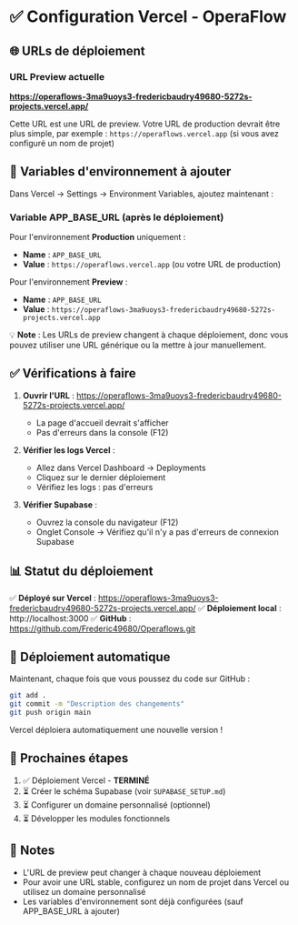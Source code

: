 # ✅ Configuration Vercel - OperaFlow

## 🌐 URLs de déploiement

### URL Preview actuelle
**https://operaflows-3ma9uoys3-fredericbaudry49680-5272s-projects.vercel.app/**

Cette URL est une URL de preview. Votre URL de production devrait être plus simple, par exemple :
`https://operaflows.vercel.app` (si vous avez configuré un nom de projet)

## 🔐 Variables d'environnement à ajouter

Dans Vercel → Settings → Environment Variables, ajoutez maintenant :

### Variable APP_BASE_URL (après le déploiement)

Pour l'environnement **Production** uniquement :
- **Name** : `APP_BASE_URL`
- **Value** : `https://operaflows.vercel.app` (ou votre URL de production)

Pour l'environnement **Preview** :
- **Name** : `APP_BASE_URL`
- **Value** : `https://operaflows-3ma9uoys3-fredericbaudry49680-5272s-projects.vercel.app`

💡 **Note** : Les URLs de preview changent à chaque déploiement, donc vous pouvez utiliser une URL générique ou la mettre à jour manuellement.

## ✅ Vérifications à faire

1. **Ouvrir l'URL** : https://operaflows-3ma9uoys3-fredericbaudry49680-5272s-projects.vercel.app/
   - La page d'accueil devrait s'afficher
   - Pas d'erreurs dans la console (F12)

2. **Vérifier les logs Vercel** :
   - Allez dans Vercel Dashboard → Deployments
   - Cliquez sur le dernier déploiement
   - Vérifiez les logs : pas d'erreurs

3. **Vérifier Supabase** :
   - Ouvrez la console du navigateur (F12)
   - Onglet Console → Vérifiez qu'il n'y a pas d'erreurs de connexion Supabase

## 📊 Statut du déploiement

✅ **Déployé sur Vercel** : https://operaflows-3ma9uoys3-fredericbaudry49680-5272s-projects.vercel.app/
✅ **Déploiement local** : http://localhost:3000
✅ **GitHub** : https://github.com/Frederic49680/Operaflows.git

## 🔄 Déploiement automatique

Maintenant, chaque fois que vous poussez du code sur GitHub :

```bash
git add .
git commit -m "Description des changements"
git push origin main
```

Vercel déploiera automatiquement une nouvelle version !

## 🎯 Prochaines étapes

1. ✅ Déploiement Vercel - **TERMINÉ**
2. ⏳ Créer le schéma Supabase (voir `SUPABASE_SETUP.md`)
3. ⏳ Configurer un domaine personnalisé (optionnel)
4. ⏳ Développer les modules fonctionnels

## 📝 Notes

- L'URL de preview peut changer à chaque nouveau déploiement
- Pour avoir une URL stable, configurez un nom de projet dans Vercel ou utilisez un domaine personnalisé
- Les variables d'environnement sont déjà configurées (sauf APP_BASE_URL à ajouter)

